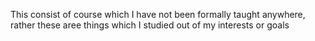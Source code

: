 This consist of course which I have not been formally taught anywhere, rather these aree things which I studied out of my interests or goals
